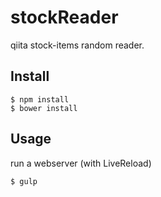 stockReader
===========

qiita stock-items random reader.

## Install

```
$ npm install
$ bower install
```

## Usage
run a webserver (with LiveReload)

```
$ gulp
```
